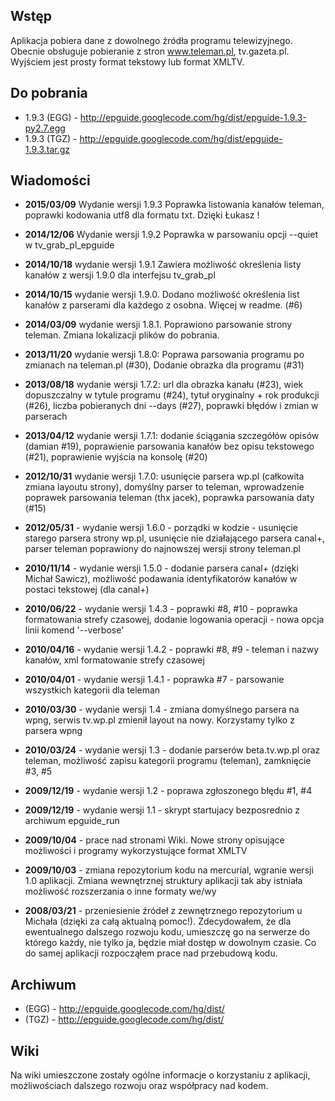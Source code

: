 ## Wstęp ##

Aplikacja pobiera dane z dowolnego źródła programu telewizyjnego. Obecnie obsługuje pobieranie z stron www.teleman.pl, tv.gazeta.pl. Wyjściem jest prosty format tekstowy lub format XMLTV.

## Do pobrania ##
  * 1.9.3 (EGG) - http://epguide.googlecode.com/hg/dist/epguide-1.9.3-py2.7.egg
  * 1.9.3 (TGZ) - http://epguide.googlecode.com/hg/dist/epguide-1.9.3.tar.gz

## Wiadomości ##
  * **2015/03/09** Wydanie wersji 1.9.3 Poprawka listowania kanałów teleman, poprawki kodowania utf8 dla formatu txt. Dzięki Łukasz !
  * **2014/12/06** Wydanie wersji 1.9.2 Poprawka w parsowaniu opcji --quiet w tv\_grab\_pl\_epguide
  * **2014/10/18** wydanie wersji 1.9.1 Zawiera możliwość określenia listy kanałów z wersji 1.9.0 dla interfejsu tv\_grab\_pl

  * **2014/10/15** wydanie wersji 1.9.0. Dodano możliwość określenia list kanałów z parserami dla każdego z osobna. Więcej w readme. (#6)

  * **2014/03/09** wydanie wersji 1.8.1. Poprawiono parsowanie strony teleman. Zmiana lokalizacji plików do pobrania.

  * **2013/11/20** wydanie wersji 1.8.0: Poprawa parsowania programu po zmianach na teleman.pl (#30), Dodanie obrazka dla programu (#31)

  * **2013/08/18** wydanie wersji 1.7.2: url dla obrazka kanału (#23), wiek dopuszczalny w tytule programu (#24), tytuł oryginalny + rok produkcji (#26), liczba pobieranych dni --days (#27), poprawki błędów i zmian w parserach

  * **2013/04/12** wydanie wersji 1.7.1: dodanie ściągania szczegółów opisów (damian #19), poprawienie parsowania kanałów bez opisu tekstowego (#21), poprawienie wyjścia na konsolę (#20)

  * **2012/10/31** wydanie wersji 1.7.0: usunięcie parsera wp.pl (całkowita zmiana layoutu strony), domyślny parser to teleman, wprowadzenie poprawek parsowania teleman (thx jacek), poprawka parsowania daty (#15)

  * **2012/05/31** - wydanie wersji 1.6.0 - porządki w kodzie - usunięcie starego parsera strony wp.pl, usunięcie nie działającego parsera canal+, parser teleman poprawiony do najnowszej wersji strony teleman.pl

  * **2010/11/14** - wydanie wersji 1.5.0 - dodanie parsera canal+ (dzięki Michał Sawicz), możliwość podawania identyfikatorów kanałów w postaci tekstowej (dla canal+)

  * **2010/06/22** - wydanie wersji 1.4.3 - poprawki #8, #10 - poprawka formatowania strefy czasowej, dodanie logowania operacji - nowa opcja linii komend '--verbose'

  * **2010/04/16** - wydanie wersji 1.4.2 - poprawki #8, #9 - teleman i nazwy kanałów, xml formatowanie strefy czasowej

  * **2010/04/01** - wydanie wersji 1.4.1 - poprawka #7 - parsowanie wszystkich kategorii dla teleman

  * **2010/03/30** - wydanie wersji 1.4 - zmiana domyślnego parsera na wpng, serwis tv.wp.pl zmienił layout na nowy. Korzystamy tylko z parsera wpng

  * **2010/03/24** - wydanie wersji 1.3 - dodanie parserów beta.tv.wp.pl oraz teleman, możliwość zapisu kategorii programu (teleman), zamknięcie #3, #5

  * **2009/12/19** - wydanie wersji 1.2 - poprawa zgłoszonego błędu #1, #4

  * **2009/12/19** - wydanie wersji 1.1 - skrypt startujacy bezposrednio z archiwum epguide\_run

  * **2009/10/04** - prace nad stronami Wiki. Nowe strony opisujące możliwości i programy wykorzystujące format XMLTV

  * **2009/10/03** - zmiana repozytorium kodu na mercurial, wgranie wersji 1.0 aplikacji. Zmiana wewnętrznej struktury aplikacji tak aby istniała możliwość rozszerzania o inne formaty we/wy

  * **2008/03/21** - przeniesienie źródeł z zewnętrznego repozytorium u Michała (dzięki za całą aktualną pomoc!). Zdecydowałem, że dla ewentualnego dalszego rozwoju kodu, umieszczę go na serwerze do którego każdy, nie tylko ja, będzie miał dostęp w dowolnym czasie. Co do samej aplikacji rozpocząłem prace nad przebudową kodu.


## Archiwum ##
  * (EGG) - http://epguide.googlecode.com/hg/dist/
  * (TGZ) - http://epguide.googlecode.com/hg/dist/

## Wiki ##

Na wiki umieszczone zostały ogólne informacje o korzystaniu z aplikacji, możliwościach dalszego rozwoju oraz współpracy nad kodem.